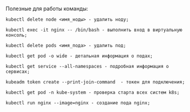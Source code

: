  Полезные для работы команды:

    kubectl delete node <имя_ноды> - удалить ноду;

    kubectl exec -it nginx -- /bin/bash - выполнить вход в виртуальную консоль;

    kubectl delete pods <имя_пода> - удалить под;

    kubectl get pod -o wide - детальная информация о подах;

    kubectl get service --all-namespaces - подробная информация о сервисах;

    kubeadm token create --print-join-command  - токен для подключения;

    kubectl get pod -n kube-system - проверка старта всех систем k8s;

    kubectl run nginx --image=nginx - создание пода nginx;
   





